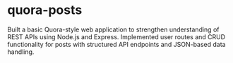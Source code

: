# quora-posts
Built a basic Quora-style web application to strengthen understanding of REST APIs using Node.js and Express. Implemented user routes and CRUD functionality for posts with structured API endpoints and JSON-based data handling.
